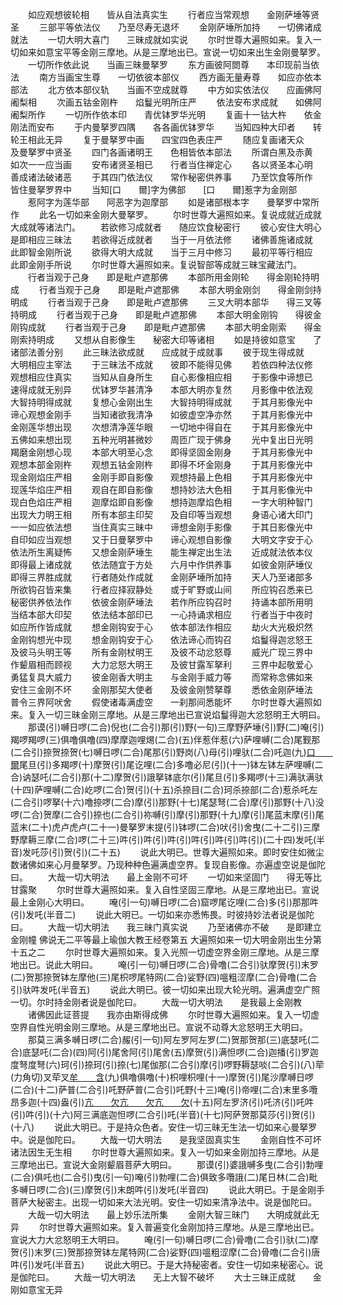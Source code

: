 <!-- { "loadSidebar": true } -->
　　如应观想彼轮相　　皆从自法真实生
　　行者应当常观想　　金刚萨埵等贤圣
　　三部平等依法仪　　乃至尽寿无退坏
　　金刚萨埵所加持　　一切佛诸成就法
　　一切大明大喜门　　三昧成就如实说
　　尔时世尊大遍照如来。复入一切如来如意宝平等金刚三摩地。从是三摩地出已。宣说一切如来出生金刚曼拏罗。
　　一切所作依此说　　当画三昧曼拏罗
　　东方画彼阿閦尊　　本印现前当依法
　　南方当画宝生尊　　一切依彼本部仪
　　西方画无量寿尊　　如应亦依本部法
　　北方依本部仪轨　　当画不空成就尊
　　中方如实依法仪　　应画佛阿阇梨相
　　次画五钴金刚杵　　焰鬘光明所庄严
　　依法安布求成就　　如佛阿阇梨所作
　　一切所作依本印　　青优钵罗华光明
　　复画十一钴大杵　　依金刚法而安布
　　于内曼拏罗四隅　　各各画优钵罗华
　　当知四种大印者　　转轮王相此无异
　　复于曼拏罗中画　　四宝四色表庄严
　　随应复画诸天众　　及曼拏罗中贤圣
　　四门各画诸明王　　色相皆依本部法
　　所谓白黑及赤黄　　如次一一应当画
　　安布诸贤圣相已　　行者当住禅定心
　　各以贤圣本心明　　善成诸法破诸恶
　　于其四门依法仪　　常作秘密供养事
　　乃至饮食等所作　　皆住曼拏罗界中
　　当知[口　　爾]字为佛部　　[口　　爾]惹字为金刚部
　　惹阿字为莲华部　　阿恶字为迦摩部
　　如是诸部根本字　　曼拏罗中常所作
　　此名一切如来金刚大曼拏罗。
　　尔时世尊大遍照如来。复说成就近成就大成就等诸法门。
　　若欲修习成就者　　随应饮食秘密行
　　彼心安住大明心　　是即相应三昧法
　　若欲得近成就者　　当于一月依法修
　　诸佛善施诸成就　　此即智金刚所说
　　欲得大明大成就　　当于三月中修习
　　最初平等行相应　　此即金刚手所说
　　尔时世尊大遍照如来。复说智部等成就三昧宝藏法门。
　　行者当观于己身　　即是毗卢遮那佛
　　本部所用金刚轮　　得金刚轮持明成
　　行者当观于己身　　即是毗卢遮那佛
　　本部大明金刚剑　　得金刚剑持明成
　　行者当观于己身　　即是毗卢遮那佛
　　三叉大明本部华　　得三叉等持明成
　　行者当观于己身　　即是毗卢遮那佛
　　本部大明金刚钩　　得彼金刚钩成就
　　行者当观于己身　　即是毗卢遮那佛
　　本部大明金刚索　　得金刚索持明成
　　又想从自影像生　　秘密大印等诸相
　　如是持彼如意宝　　了诸部法善分别
　　此三昧法欲成就　　应成就于成就事
　　彼于现生得成就　　大明相应主宰法
　　于三昧法不成就　　彼即不能得见佛
　　若依四种法仪修　　观想相应住真实
　　当知从自身所生　　自心影像相应相
　　于影像中谛想已　　速得成就无别异
　　优钵罗华甚清净　　本部大明亦复然
　　月影像中依法观　　大智持明得成就
　　复想心金刚出生　　大智持明得成就
　　于其月影像光中　　谛心观想金刚手
　　当知诸欲我清净　　如彼虚空净亦然
　　于其月影像光中　　金刚莲华想出现
　　次想清净莲华眼　　一切地中得自在
　　于其月影像光中　　五佛如来想出现
　　五种光明甚微妙　　周匝广现于佛身
　　光中复出日光明　　羯磨金刚想心现
　　本部大明至心念　　即得坚固金刚身
　　于其月影像光中　　观想本部金刚杵
　　观想五钴金刚杵　　即得不坏金刚身
　　于其月影像光中　　现金刚焰庄严相
　　金刚手即自影像　　观想持最上色相
　　于其月影像光中　　现莲华焰庄严相
　　观自在即自影像　　想持妙法大色相
　　于其月影像光中　　现白色焰庄严相
　　迦摩焰即自影像　　想持迦摩焰色相
　　一字大明种智门　　出现大力明王相
　　所有本部主印契　　及自印等当观想
　　身语心诸大印门　　一一如应依法想
　　当住真实三昧中　　谛想金刚手影像
　　于其日影像光中　　自印如应当观想
　　又于日曼拏罗中　　谛心观想自影像
　　大明文字安于心　　依法所生离疑怖
　　又想金刚萨埵生　　能生禅定出生法
　　近成就法依本仪　　即得最上诸成就
　　依法随宜于方处　　六月中作供养事
　　如彼金刚萨埵仪　　即得三界胜成就
　　行者随处作成就　　金刚萨埵所加持
　　天人乃至诸部多　　所欲钩召皆来集
　　行者应择寂静处　　或于旷野或山间
　　所应钩召悉来已　　秘密供养依法作
　　依彼金刚萨埵法　　若作所应钩召时
　　持诵本部所用明　　当结本部大印契
　　依法结本部印已　　一心持诵求相应
　　行者当于中夜时　　如应所作皆成就
　　想金刚钩安于心　　依本部法作相应
　　劫火大光极炽然　　金刚钩想光中现
　　想金刚钩安于心　　依法谛心而钩召
　　焰鬘得迦忿怒王　　及彼马头明王等
　　所有金刚杖明王　　及彼不动忿怒尊
　　威光广现三界中　　作颦眉相而顾视
　　大力忿怒大明王　　及彼甘露军拏利
　　三界中起敬爱心　　勇猛复具大威力
　　彼金刚香大明主　　与金刚手威力等
　　而常称念佛如来　　安住三金刚不坏
　　金刚那契大使者　　及彼金刚赞拏尊
　　悉依金刚萨埵法　　普令三界阿吠舍
　　假使诸毒满虚空　　一刹那间悉能坏
　　尔时世尊大遍照如来。复入一切三昧金刚三摩地。从是三摩地出已宣说焰鬘得迦大忿怒明王大明曰。
　　那谟(引)嚩日啰(二合)倪也(二合引)那(引)野(一句)三摩野萨埵(引)野(二)唵(引)羯啰羯啰(三)俱噜俱噜(四)摩摩迦哩焬(二合)(五)伴惹伴惹(六)萨哩嚩(二合)尾觐那(二合引)捺贺捺贺(七)嚩日啰(二合)尾那(引)野岗(八)母(引)哩驮(二合)吒迦(九)[口　　爾](引)尾旦(引)多羯啰(十)摩贺(引)尾讫哩(二合)多噜必尼(引)(十一)钵左钵左萨哩嚩(二合)讷瑟吒(二合引)那(十二)摩贺(引)誐拏钵底尔(引)尾旦(引)多羯啰(十三)满驮满驮(十四)萨哩嚩(二合)屹啰(二合)贺(引)(十五)杀捺目(二合)珂杀捺部(二合)惹杀吒左(二合引)啰拏(十六)噜捺啰(二合)摩(引)那野(十七)尾瑟弩(二合)摩(引)那野(十八)没啰(二合)贺摩(二合引)捺也(二合引)祢嚩(引)摩(引)那野(十九)摩(引)尾蓝末摩(引)尾蓝末(二十)虎卢虎卢(二十一)曼拏罗末提(引)钵啰(二合)吠(引)舍曳(二十二引)三摩野摩耨三摩(二合)啰(二十三)吽(引)吽(引)吽(引)吽(引)吽(引)吽(引)(二十四)发吒(半音)发吒莎(引)贺(引)(二十五)
　　说此大明已。世尊大遍照如来。即时安住如微尘数诸佛如来心月曼拏罗。乃现种种色遍满虚空界。复现自影像。亦遍虚空说是伽陀曰。
　　大哉一切大明法　　最上金刚不可坏
　　一切如来坚固门　　得无等比甘露聚
　　尔时世尊大遍照如来。复入自性坚固三摩地。从是三摩地出已。宣说最上金刚心大明曰。
　　唵(引一句)嚩日啰(二合)窟啰尾讫哩(二合)多(引)那那吽(引)发吒(半音二)
　　说此大明已。一切如来亦悉怖畏。时彼持妙法者说是伽陀曰。
　　大哉一切大明法　　我三昧门真实说
　　乃至诸佛亦不破　　是即建立金刚幢
佛说无二平等最上瑜伽大教王经卷第五
大遍照如来一切大明金刚出生分第十五之二
　　尔时世尊大遍照如来。复入光照一切虚空界金刚三摩地。从是三摩地出已。说此大明曰。
　　唵(引一句)嚩日啰(二合)骨噜(二合引)驮摩贺(引)末罗(二)贺那捺贺钵左摩他(三)尾枳啰尾特网(二合)娑野(四)嗢粗涩摩(二合)骨噜(二合引)驮吽发吒(半音五)
　　说此大明已。彼一切如来出现大轮光明。遍满虚空广照一切。尔时持金刚者说是伽陀曰。
　　大哉一切大明法　　是我最上金刚教
　　诸佛因此证菩提　　我亦由斯得成佛
　　尔时世尊大遍照如来。复入一切虚空界自性光明金刚三摩地。从是三摩地出已。宣说不动尊大忿怒明王大明曰。
　　那莫三满多嚩日啰(二合)赧(引一句)阿左罗阿左罗(二)贺那贺那(三)底瑟吒(二合)底瑟吒(二合)(四)阿(引)尾舍阿(引)尾舍(五)摩贺(引)满怛啰(二合)迦播(引)罗迦度弩度弩(六)珂(引)捺珂(引)捺(七)尾伽那(二合引)摩(引)啰野耨瑟啖(二合引)(八)荦(力角切)叉荦叉[牟　　含](引)(九)俱噜俱噜(十)枳哩枳哩(十一)摩贺(引)尾沙摩嚩日啰(二合)(十二)萨普(二合引)吒野萨普(二合引)吒野(十三)唵(引)帝哩(二合)末里多囕昂多迦(十四)盎(引)[亢　　欠](呼郎切反)[亢　　欠](引)[亢　　欠](引)(十五)阿左罗济(引)吒济(引)吒吽(引)吽(引)(十六)阿三满底迦怛啰(二合引)吒(半音)(十七)阿萨贺那莫莎(引)贺(引)(十八)
　　说此大明已。于是持众色者。安住一切三昧无生法一切如来心曼拏罗中。说是伽陀曰。
　　大哉一切大明法　　是我坚固真实生
　　金刚自性不可坏　　诸法因生无生相
　　尔时世尊大遍照如来。复入一切如来金刚加持三摩地。从是三摩地出已。宣说大金刚颦眉菩萨大明曰。
　　那谟(引)婆誐嚩多曳(二合引)勃哩(二合)俱吒也(二合引)曳(引一句)唵(引)勃哩(二合)俱致多囕誐(二)尾日林(二合)毗多嚩日啰(二合)(三)摩贺(引)末朗吽(引)发吒(半音四)
　　说此大明已。于是金刚手菩萨大秘密主。出现一切如来大法光明。安住一切如来清净法中。说是伽陀曰。
　　大哉一切大明法　　最上妙乐法所集
　　金刚大智三昧门　　大明成就此无异
　　尔时世尊大遍照如来。复入普遍变化金刚加持三摩地。从是三摩地出已。宣说大力大忿怒明王大明曰。
　　唵(引一句)嚩日啰(二合)骨噜(二合引)驮(二)摩贺(引)末罗(三)贺那捺贺钵左尾特网(二合)娑野(四)嗢粗涩摩(二合)骨噜(二合引)唐吽(引)发吒(半音五)
　　说此大明已。于是大持秘密者。安住一切如来秘密心。说是伽陀曰。
　　大哉一切大明法　　无上大智不破坏
　　大士三昧正成就　　金刚如意宝无异
